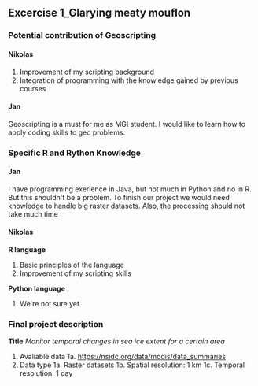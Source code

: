 ## Excercise 1_Glarying meaty mouflon

### Potential contribution of Geoscripting 
#### Nikolas
1. Improvement of my scripting background
1. Integration of programming with the knowledge gained by previous courses
#### Jan
Geoscripting is a must for me as MGI student. I would like to learn how to apply coding skills to geo problems. 

### Specific R and Rython Knowledge 
#### Jan
I have programming exerience in Java, but not much in Python and no in R. But this shouldn't be a problem. To finish our project we would need knowledge to handle big raster datasets. Also, the processing should not take much time
#### Nikolas
**R language**
1. Basic principles of the language 
1. Improvement of my scripting skills

**Python language**
1. We're not sure yet

### Final project description
**Title**
*Monitor temporal changes in sea ice extent for a certain area*

1. Avaliable data
   1a. https://nsidc.org/data/modis/data_summaries
1. Data type
   1a. Raster datasets
   1b. Spatial resolution: 1 km
   1c. Temporal resolution: 1 day
